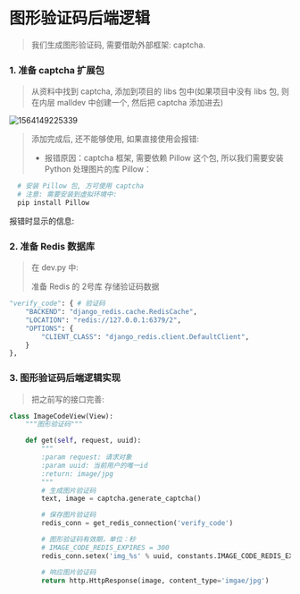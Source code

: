 # 图形验证码后端逻辑

> 我们生成图形验证码, 需要借助外部框架: captcha.

### 1. 准备 captcha 扩展包

> 从资料中找到 captcha, 添加到项目的 libs 包中(如果项目中没有 libs 包, 则在内层 malldev 中创建一个, 然后把 captcha 添加进去)

![1564149225339](C:\Users\yeyun\Desktop\Django商城项目整理\res\1564149225339.png)

> 添加完成后, 还不能够使用, 如果直接使用会报错:
>
> - 报错原因：captcha 框架, 需要依赖 Pillow 这个包, 所以我们需要安装 Python 处理图片的库 Pillow：

```python
  # 安装 Pillow 包, 方可使用 captcha
  # 注意: 需要安装到虚拟环境中: 
  pip install Pillow
```

报错时显示的信息:



### 2. 准备 Redis 数据库

> 在 dev.py 中:
>
> 准备 Redis 的 2号库 存储验证码数据

```python
"verify_code": { # 验证码
    "BACKEND": "django_redis.cache.RedisCache",
    "LOCATION": "redis://127.0.0.1:6379/2",
    "OPTIONS": {
        "CLIENT_CLASS": "django_redis.client.DefaultClient",
    }
},
```

### 3. 图形验证码后端逻辑实现

> 把之前写的接口完善:

```python
class ImageCodeView(View):
    """图形验证码"""

    def get(self, request, uuid):
        """
        :param request: 请求对象
        :param uuid: 当前用户的唯一id
        :return: image/jpg
        """
        # 生成图片验证码
        text, image = captcha.generate_captcha()

        # 保存图片验证码
        redis_conn = get_redis_connection('verify_code')

        # 图形验证码有效期，单位：秒
        # IMAGE_CODE_REDIS_EXPIRES = 300
        redis_conn.setex('img_%s' % uuid, constants.IMAGE_CODE_REDIS_EXPIRES, text)

        # 响应图片验证码
        return http.HttpResponse(image, content_type='imgae/jpg')
```